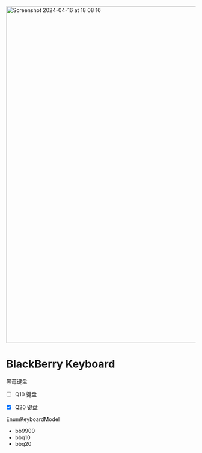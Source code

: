 <img width="893" alt="Screenshot 2024-04-16 at 18 08 16" src="https://github.com/KyleBing/blackberry-keyboard/assets/12215982/1bd1a81e-c911-4617-bca7-07a6ff93b8da">


# BlackBerry Keyboard

黑莓键盘

- [ ] Q10 键盘
- [x] Q20 键盘


EnumKeyboardModel
- bb9900
- bbq10
- bbq20
